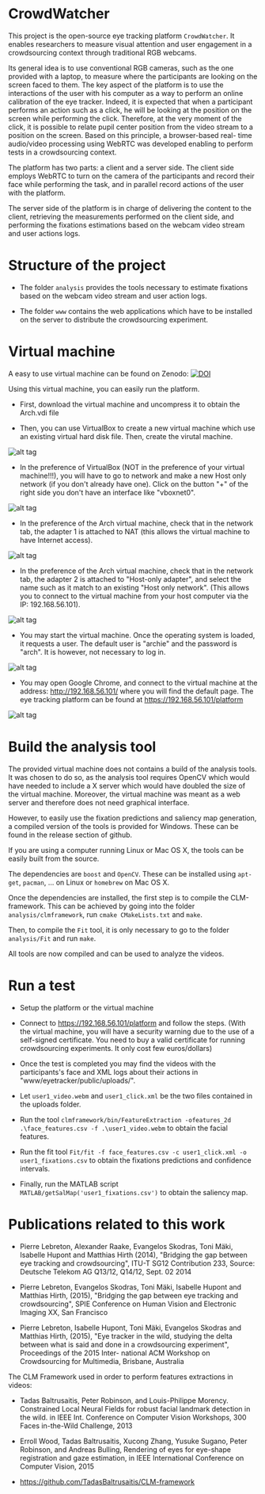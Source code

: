 # CrowdWatcher

This project is the open-source eye tracking platform `CrowdWatcher`. It enables researchers to measure visual attention and user engagement in a crowdsourcing context through traditional RGB webcams. 

Its general idea is to use conventional RGB cameras, such as the one provided with a laptop, to measure where the participants are looking on the screen faced to them. The key aspect of the platform is to use the interactions of the user with his computer as a way to perform an online calibration of the eye tracker. Indeed, it is expected that when a participant performs an action such as a click, he will be looking at the position on the screen while performing the click. Therefore, at the very moment of the click, it is possible to relate pupil center position from the video stream to a position on the screen. Based on this principle, a browser-based real- time audio/video processing using WebRTC was developed enabling to perform tests in a crowdsourcing context.

The platform has two parts: a client and a server side. The client side employs WebRTC to turn on the camera of the participants and record their face while performing the task, and in parallel record actions of the user with the platform. 

The server side of the platform is in charge of delivering the content to the client, retrieving the measurements performed on the client side, and performing the fixations estimations based on the webcam video stream and user actions logs.


# Structure of the project

   - The folder `analysis` provides the tools necessary to estimate fixations based on the webcam video stream and user action logs.

   - The folder `www` contains the web applications which have to be installed on the server to distribute the crowdsourcing experiment. 


# Virtual machine

A easy to use virtual machine can be found on Zenodo: [![DOI](https://zenodo.org/badge/DOI/10.5281/zenodo.822385.svg)](https://doi.org/10.5281/zenodo.822385)


Using this virtual machine, you can easily run the platform. 

   - First, download the virtual machine and uncompress it to obtain the Arch.vdi file

   - Then, you can use VirtualBox to create a new virtual machine which use an existing virtual hard disk file. Then, create the virutal machine. 

![alt tag](./NewVM.png)


- In the preference of VirtualBox (NOT in the preference of your virtual machine!!!), you will have to go to network and make a new Host only network (if you don't already have one). Click on the button "+" of the right side you don't have an interface like "vboxnet0".


![alt tag](./NetworkC.png)


- In the preference of the Arch virtual machine, check that in the network tab, the adapter 1 is attached to NAT (this allows the virtual machine to have Internet access).


![alt tag](./Network1.png)

- In the preference of the Arch virtual machine, check that in the network tab, the adapter 2 is attached to "Host-only adapter", and select the name such as it match to an existing "Host only network". (This allows you to connect to the virtual machine from your host computer via the IP: 192.168.56.101). 


![alt tag](./Network2.png)

- You may start the virtual machine. Once the operating system is loaded, it requests a user. The default user is "archie" and the password is "arch". It is however, not necessary to log in.  

![alt tag](./VMStarted.png)


- You may open Google Chrome, and connect to the virtual machine at the address: http://192.168.56.101/ where you will find the default page. The eye tracking platform can be found at https://192.168.56.101/platform


![alt tag](./Invite.png)



# Build the analysis tool


The provided virtual machine does not contains a build of the analysis tools. It was chosen to do so, as the analysis tool requires OpenCV which would have needed to include a X server which would have doubled the size of the virtual machine. Moreover, the virtual machine was meant as a web server and therefore does not need graphical interface. 

However, to easily use the fixation predictions and saliency map generation, a compiled version of the tools is provided for Windows. These can be found in the release section of github. 


If you are using a computer running Linux or Mac OS X, the tools can be easily built from the source. 

The dependencies are `boost` and `OpenCV`. These can be installed using `apt-get`, `pacman`, ... on Linux or `homebrew` on Mac OS X. 

Once the dependencies are installed, the first step is to compile the CLM-framework. This can be achieved by going into the folder `analysis/clmframework`, run `cmake CMakeLists.txt` and `make`.

Then, to compile the `Fit` tool, it is only necessary to go to the folder `analysis/Fit` and run `make`.


All tools are now compiled and can be used to analyze the videos.






# Run a test


   - Setup the platform or the virtual machine

   - Connect to https://192.168.56.101/platform and follow the steps. (With the virtual machine, you will have a security warning due to the use of a self-signed certificate. You need to buy a valid certificate for running crowdsourcing experiments. It only cost few euros/dollars)

   - Once the test is completed you may find the videos with the participants's face and XML logs about their actions in "www/eyetracker/public/uploads/".

   - Let `user1_video.webm` and `user1_click.xml` be the two files contained in the uploads folder. 

   - Run the tool `clmframework/bin/FeatureExtraction -ofeatures_2d .\face_features.csv -f .\user1_video.webm` to obtain the facial features. 

   - Run the fit tool `Fit/fit -f face_features.csv -c user1_click.xml -o user1_fixations.csv` to obtain the fixations predictions and confidence intervals.

   - Finally, run the MATLAB script `MATLAB/getSalMap('user1_fixations.csv')` to obtain the saliency map. 



# Publications related to this work

   - Pierre Lebreton, Alexander Raake, Evangelos Skodras, Toni Mäki, Isabelle Hupont and Matthias Hirth (2014), "Bridging the gap between eye tracking and crowdsourcing", ITU-T SG12 Contribution 233, Source: Deutsche Telekom AG Q13/12, Q14/12, Sept. 02 2014

   - Pierre Lebreton, Evangelos Skodras, Toni Mäki, Isabelle Hupont and Matthias Hirth, (2015), "Bridging the gap between eye tracking and crowdsourcing", SPIE Conference on Human Vision and Electronic Imaging XX, San Francisco

   - Pierre Lebreton, Isabelle Hupont, Toni Mäki, Evangelos Skodras and Matthias Hirth, (2015), "Eye tracker in the wild, studying the delta between what is said and done in a crowdsourcing experiment", Proceedings of the 2015 Inter- national ACM Workshop on Crowdsourcing for Multimedia, Brisbane, Australia


The CLM Framework used in order to perform features extractions in videos:

   - Tadas Baltrusaitis, Peter Robinson, and Louis-Philippe Morency. Constrained Local Neural Fields for robust facial landmark detection in the wild. in IEEE Int. Conference on Computer Vision Workshops, 300 Faces in-the-Wild Challenge, 2013

   - Erroll Wood, Tadas Baltrusaitis, Xucong Zhang, Yusuke Sugano, Peter Robinson, and Andreas Bulling, Rendering of eyes for eye-shape registration and gaze estimation, in IEEE International Conference on Computer Vision, 2015

   - https://github.com/TadasBaltrusaitis/CLM-framework


